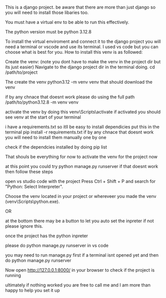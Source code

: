 This is a django project.
be aware that there are more than just django so you will need to install those libaries too.

You must have a virtual env to be able to run this effectively.

The python version must be python 3.12.8

To install the virtual enviroment and connect it to the django project you will need a terminal or vscode and use its terminal. I used vs code but you can choose what is best for you.
How to install this venv is as followed:

Create the venv:
(note you dont have to make the venv in the project dir but its just easier)
Navigate to the django project dir in the terminal doing.
cd /path/to/project

The create the venv
python3.12 -m venv venv
that should download the venv

if by any chnace that doesnt work please do using the full path
/path/to/python3.12.8 -m venv venv

activate the venv by doing this
venv\Scripts\activate
if activated you should see venv at the start of your terminal

i have a requirements.txt so itll be easy to install dependicies
put this in the terminal
pip install -r requirements.txt
if by any chnace that doesnt work you will need to install them manually one by one

check if the dependcies installed by doing
pip list

That shouls be everything for now 
to activate the venv for the project now

at this point you could try
python manage.py runserver
if that doesnt work then follow these steps

open vs studio code with the project
Press Ctrl + Shift + P and search for "Python: Select Interpreter".

Choose the venv located in your project or whereveer you made the venv (venv\Scripts\python.exe).

OR

at the bottom there may be a button to let you auto set the inpreter if not please ignore this.

once the project has the python inpreter

please do
python manage.py runserver
in vs code

you may need to run manage.py first if a terminal isnt opened yet 
and then do 
python manage.py runserver

Now open http://127.0.0.1:8000/ in your browser to check if the project is running



ultimately if nothing worked you are free to call me and I am more than happy to help you set it up



